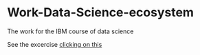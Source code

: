 # Work-Data-Science-ecosystem
The work for the IBM course of data science

See the excercise [clicking on this](./DataScienceEcosystem.ipynb)
